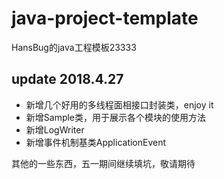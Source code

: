 # java-project-template
HansBug的java工程模板23333

## update 2018.4.27
* 新增几个好用的多线程面相接口封装类，enjoy it
* 新增Sample类，用于展示各个模块的使用方法
* 新增LogWriter
* 新增事件机制基类ApplicationEvent

其他的一些东西，五一期间继续填坑，敬请期待
